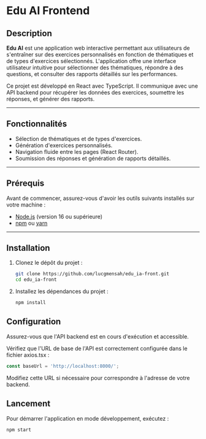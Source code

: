 # Edu AI Frontend

## Description

**Edu AI** est une application web interactive permettant aux utilisateurs de s'entraîner sur des exercices personnalisés en fonction de thématiques et de types d'exercices sélectionnés. L'application offre une interface utilisateur intuitive pour sélectionner des thématiques, répondre à des questions, et consulter des rapports détaillés sur les performances.

Ce projet est développé en React avec TypeScript. Il communique avec une API backend pour récupérer les données des exercices, soumettre les réponses, et générer des rapports.

---

## Fonctionnalités

- Sélection de thématiques et de types d'exercices.
- Génération d'exercices personnalisés.
- Navigation fluide entre les pages (React Router).
- Soumission des réponses et génération de rapports détaillés.

---

## Prérequis

Avant de commencer, assurez-vous d'avoir les outils suivants installés sur votre machine :

- [Node.js](https://nodejs.org/) (version 16 ou supérieure)
- [npm](https://www.npmjs.com/) ou [yarn](https://yarnpkg.com/)

---

## Installation

1. Clonez le dépôt du projet :

   ```bash
   git clone https://github.com/lucgmensah/edu_ia-front.git
   cd edu_ia-front
   ```

2. Installez les dépendances du projet :

   ```bash
   npm install
   ```

## Configuration
Assurez-vous que l'API backend est en cours d'exécution et accessible.

Vérifiez que l'URL de base de l'API est correctement configurée dans le fichier axios.tsx :
```typescript
const baseUrl = 'http://localhost:8000/';
```
Modifiez cette URL si nécessaire pour correspondre à l'adresse de votre backend.

## Lancement
Pour démarrer l'application en mode développement, exécutez :

```bash
npm start
```